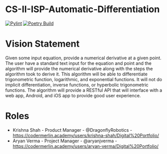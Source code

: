 # CS-II-ISP-Automatic-Differentiation

[![Pylint](https://github.com/DragonflyRobotics/CS-II-ISP-Automatic-Differentiation/actions/workflows/pylint.yml/badge.svg)](https://github.com/DragonflyRobotics/CS-II-ISP-Automatic-Differentiation/actions/workflows/pylint.yml) [![Poetry Build](https://github.com/DragonflyRobotics/CS-II-ISP-Automatic-Differentiation/actions/workflows/build_pkg.yml/badge.svg)](https://github.com/DragonflyRobotics/CS-II-ISP-Automatic-Differentiation/actions/workflows/build_pkg.yml)


# Vision Statement
Given some input equation, provide a numerical derivative at a given point. The user have a standard text input for the equation and point and the algorithm will provide the numerical derivative along with the steps the algorithm took to derive it. This algorithm will be able to differentiate trigonometric function, logarithmic, and exponential functions. It will not do implicit differentiation, inverse functions, or hyperbolic trigonometric functions. The algorithm will provide a RESTful API that will interface with a web app, Android, and iOS app to provide good user experience. 


# Roles 
* Krishna Shah - Product Manager - @DragonflyRobotics - https://codermerlin.academy/users/krishna-shah/Digital%20Portfolio/
* Aryan Verma - Project Manager - @aryanjverma - https://codermerlin.academy/users/aryan-verma/Digital%20Portfolio/
